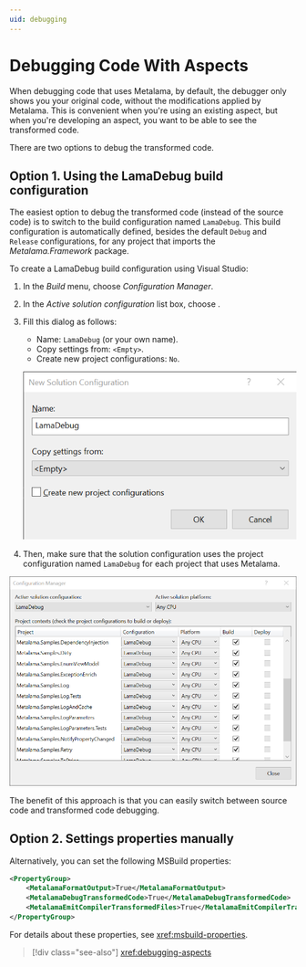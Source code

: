 ```yaml
---
uid: debugging
---
```


# Debugging Code With Aspects

When debugging code that uses Metalama, by default, the debugger only shows you your original code, without the modifications applied by Metalama. This is convenient when you're using an existing aspect, but when you're developing an aspect, you want to be able to see the transformed code.

There are two options to debug the transformed code.


## Option 1. Using the LamaDebug build configuration

The easiest option to debug the transformed code (instead of the source code) is to switch to the build configuration named `LamaDebug`. This build configuration is automatically defined, besides the default `Debug` and `Release` configurations, for any project that imports the _Metalama.Framework_ package.

To create a LamaDebug build configuration using Visual Studio:

1. In the _Build_ menu, choose _Configuration Manager_.
2. In the _Active solution configuration_ list box, choose _<New>_.
3. Fill this dialog as follows:

    * Name: `LamaDebug` (or your own name).
    * Copy settings from: `<Empty>`.
    * Create new project configurations: `No`.

     ![Screenshot](LamaDebugSolutionConfiguration.png)

    
4. Then, make sure that the solution configuration uses the project configuration named `LamaDebug` for each project that uses Metalama.

![Screenshot](LamaDebugConfigurationManager.png)

The benefit of this approach is that you can easily switch between source code and transformed code debugging.


## Option 2. Settings properties manually

Alternatively, you can set the following MSBuild properties:

```xml
<PropertyGroup>
    <MetalamaFormatOutput>True</MetalamaFormatOutput>
    <MetalamaDebugTransformedCode>True</MetalamaDebugTransformedCode>
    <MetalamaEmitCompilerTransformedFiles>True</MetalamaEmitCompilerTransformedFiles>
</PropertyGroup>
```

For details about these properties, see <xref:msbuild-properties>.


> [!div class="see-also"]
> <xref:debugging-aspects>